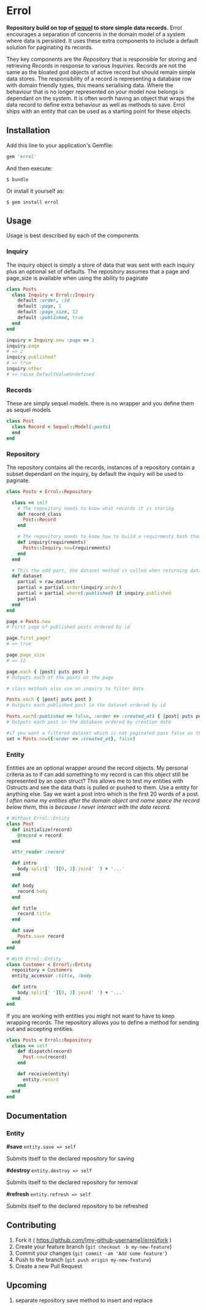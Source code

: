 # Errol

**Repository build on top of [sequel](http://sequel.jeremyevans.net/) to store simple data records.** Errol encourages a separation of concerns in the domain model of a system where data is persisted. It uses these extra components to include a default solution for paginating its records.

They key components are the *Repository* that is responsible for storing and retrieving *Records* in response to various *Inquiries*. Records are not the same as the bloated god objects of active record but should remain simple data stores. The responsibility of a record is representing a database row with domain friendly types, this means serialising data. Where the behaviour that is no longer represented on your model now belongs is dependant on the system. It is often worth having an object that wraps the data record to define extra behaviour as well as methods to save. Errol ships with an entity that can be used as a starting point for these objects.  



## Installation

Add this line to your application's Gemfile:

```ruby
gem 'errol'
```

And then execute:

    $ bundle

Or install it yourself as:

    $ gem install errol

## Usage

Usage is best described by each of the components

### Inquiry
The inquiry object is simply a store of data that was sent with each inquiry plus an optional set of defaults. The repository assumes that a page and page_size is available when using the ability to paginate

```rb
class Posts
  class Inquiry < Errol::Inquiry
    default :order, :id
    default :page, 1
    default :page_size, 12
    default :published, true
  end
end

inquiry = Inquiry.new :page => 2
inquiry.page
# => 2
inquiry.published?
# => true
inquiry.other
# => raise DefaultValueUndefined
```

### Records
These are simply sequel models. there is no wrapper and you define them as sequel models

```rb
class Post
  class Record < Sequel::Model(:posts)
  end
end
```

### Repository
The repository contains all the records, instances of a repository contain a subset dependant on the inquiry, by default the inquiry will be used to paginate.

```rb
class Posts < Errol::Repository

  class << self
    # The repository needs to know what records it is storing
    def record_class
      Post::Record
    end

    # The repository needs to know how to build a requirments hash that may be empty into a inquiry containing defaults
    def inquiry(requirements)
      Posts::Inquiry.new(requirements)
    end
  end

  # This the odd part, the dataset method is called when returning data. This a custom method that allows arbitrarily complex manipulation of data using settings from the inquiry
  def dataset
    partial = raw_dataset
    partial = partial.order(inquiry.order)
    partial = partial.where(:published) if inquiry.published
    partial
  end
end

page = Posts.new
# First page of published posts ordered by id

page.first_page?
# => true

page.page_size
# => 12

page.each { |post| puts post }
# Outputs each of the posts on the page

# class methods also use an inquiry to filter data

Posts.each { |post| puts post }
# Outputs each published post in the dataset ordered by id

Posts.each(:published => false, :order => :created_at) { |post| puts post }
# Outputs each post in the database ordered by creation date

#if you want a filtered dataset which is not paginated pass false as the last argument
set = Posts.new({:order => :created_at}, false)
```

### Entity
Entities are an optional wrapper around the record objects. My personal criteria as to if can add something to my record is can this object still be represented by an open struct? This allows me to test my entities with Ostructs and see the data thats is pulled or pushed to them. Use a entity for anything else. Say we want a post intro which is the first 20 words of a post. *I often name my entities after the domain object and name space the record below them, this is because I never interact with the data record.*

```rb
# Without Errol::Entity
class Post
  def initialize(record)
    @record = record
  end

  attr_reader :record

  def intro
    body.split[' '][0, 3].join(' ') + '...'
  end

  def body
    record.body
  end

  def title
    record.title
  end

  def save
    Posts.save record
  end
end

# With Errol::Entity
class Customer < Errorl::Entity
  repository = Customers
  entity_accessor :title, :body

  def intro
    body.split[' '][0, 3].join(' ') + '...'
  end
end
```

If you are working with entities you might not want to have to keep wrapping records. The repository allows you to define a method for sending out and accepting entities.

```rb
class Posts < Errol::Repository
  class << self
    def dispatch(record)
      Post.new(record)
    end

    def receive(entity)
      entity.record
    end
  end
end
```

## Documentation

### Entity

**#save** `entity.save => self`

Submits itself to the declared repository for saving

**#destroy** `entity.destroy => self`

Submits itself to the declared repository for removal

**#refresh** `entity.refresh => self`

Submits itself to the declared repository to be refreshed

## Contributing

1. Fork it ( https://github.com/[my-github-username]/errol/fork )
2. Create your feature branch (`git checkout -b my-new-feature`)
3. Commit your changes (`git commit -am 'Add some feature'`)
4. Push to the branch (`git push origin my-new-feature`)
5. Create a new Pull Request

## Upcoming
1. separate repository save method to insert and replace
